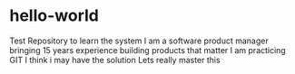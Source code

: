 # hello-world
Test Repository to learn the system
I am a software product manager bringing 15 years experience building products that matter
I am practicing GIT
I think i may have the solution 
Lets really master this 
